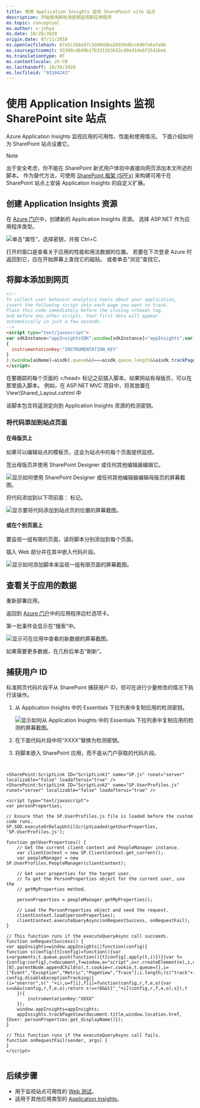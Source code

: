 ```yaml
---
title: 使用 Application Insights 监视 SharePoint site 站点
description: 开始使用新检测密钥监视新应用程序
ms.topic: conceptual
ms.author: v-johya
ms.date: 10/29/2020
origin.date: 07/11/2018
ms.openlocfilehash: 07a5c260a97c3dd9ddba26936d8cc6d0fe6afa9b
ms.sourcegitcommit: 93309cd649b17b3312b3b52cd9ad1de6f3542beb
ms.translationtype: HT
ms.contentlocale: zh-CN
ms.lasthandoff: 10/30/2020
ms.locfileid: "93104243"
---
```

# <a name="monitor-a-sharepoint-site-with-application-insights"></a>使用 Application Insights 监视 SharePoint site 站点

Azure Application Insights 监视应用的可用性、性能和使用情况。 下面介绍如何为 SharePoint 站点设置它。

> [!NOTE]
> 出于安全考虑，你不能在 SharePoint 新式用户体验中直接向网页添加本文所述的脚本。 作为替代方法，可使用 [SharePoint 框架 (SPFx)](https://docs.microsoft.com/sharepoint/dev/spfx/extensions/overview-extensions) 来构建可用于在 SharePoint 站点上安装 Application Insights 的自定义扩展。

## <a name="create-an-application-insights-resource"></a>创建 Application Insights 资源
在 [Azure 门户](https://portal.azure.cn)中，创建新的 Application Insights 资源。 选择 ASP.NET 作为应用程序类型。

![单击“属性”，选择密钥，并按 Ctrl+C](./media/sharepoint/001.png)

打开的窗口是查看关于应用的性能和用法数据的位置。 若要在下次登录 Azure 时返回到它，应在开始屏幕上查找它的磁贴。 或者单击“浏览”查找它。

## <a name="add-the-script-to-your-web-pages"></a>将脚本添加到网页

```HTML
<!-- 
To collect user behavior analytics tools about your application, 
insert the following script into each page you want to track.
Place this code immediately before the closing </head> tag,
and before any other scripts. Your first data will appear 
automatically in just a few seconds.
-->
<script type="text/javascript">
var sdkInstance="appInsightsSDK";window[sdkInstance]="appInsights";var aiName=window[sdkInstance],aisdk=window[aiName]||function(n){var o={config:n,initialize:!0},t=document,e=window,i="script";setTimeout(function(){var e=t.createElement(i);e.src=n.url||"https://az416426.vo.msecnd.net/scripts/b/ai.2.min.js",t.getElementsByTagName(i)[0].parentNode.appendChild(e)});try{o.cookie=t.cookie}catch(e){}function a(n){o[n]=function(){var e=arguments;o.queue.push(function(){o[n].apply(o,e)})}}o.queue=[],o.version=2;for(var s=["Event","PageView","Exception","Trace","DependencyData","Metric","PageViewPerformance"];s.length;)a("track"+s.pop());var r="Track",c=r+"Page";a("start"+c),a("stop"+c);var u=r+"Event";if(a("start"+u),a("stop"+u),a("addTelemetryInitializer"),a("setAuthenticatedUserContext"),a("clearAuthenticatedUserContext"),a("flush"),o.SeverityLevel={Verbose:0,Information:1,Warning:2,Error:3,Critical:4},!(!0===n.disableExceptionTracking||n.extensionConfig&&n.extensionConfig.ApplicationInsightsAnalytics&&!0===n.extensionConfig.ApplicationInsightsAnalytics.disableExceptionTracking)){a("_"+(s="onerror"));var p=e[s];e[s]=function(e,n,t,i,a){var r=p&&p(e,n,t,i,a);return!0!==r&&o["_"+s]({message:e,url:n,lineNumber:t,columnNumber:i,error:a}),r},n.autoExceptionInstrumented=!0}return o}(
{
  instrumentationKey:"INSTRUMENTATION_KEY"
}
);(window[aiName]=aisdk).queue&&0===aisdk.queue.length&&aisdk.trackPageView({});
</script>
```

在要跟踪的每个页面的 &lt;/head&gt; 标记之前插入脚本。如果网站有母版页，可以在那里插入脚本。 例如，在 ASP.NET MVC 项目中，将其放置在 View\Shared\_Layout.cshtml 中

该脚本包含将遥测定向到 Application Insights 资源的检测密钥。

### <a name="add-the-code-to-your-site-pages"></a>将代码添加到站点页面
#### <a name="on-the-master-page"></a>在母版页上
如果可以编辑站点的模板页，这会为站点中的每个页面提供监控。

签出母版页并使用 SharePoint Designer 或任何其他编辑器编辑它。

![显示如何使用 SharePoint Designer 或任何其他编辑器编辑母版页的屏幕截图。](./media/sharepoint/03-master.png)

将代码添加到以下项前面： </head> 标记。 

![显示要将代码添加到站点页的位置的屏幕截图。](./media/sharepoint/04-code.png)

#### <a name="or-on-individual-pages"></a>或在个别页面上
要监视一组有限的页面，请将脚本分别添加到每个页面。 

插入 Web 部分并在其中嵌入代码片段。

![显示如何添加脚本来监视一组有限页面的屏幕截图。](./media/sharepoint/05-page.png)

## <a name="view-data-about-your-app"></a>查看关于应用的数据
重新部署应用。

返回到 [Azure 门户](https://portal.azure.cn)中的应用程序边栏选项卡。

第一批事件会显示在“搜索”中。 

![显示可在应用中查看的新数据的屏幕截图。](./media/sharepoint/09-search.png)

如果需要更多数据，在几秒后单击“刷新”。

## <a name="capturing-user-id"></a>捕获用户 ID
标准网页代码片段不从 SharePoint 捕获用户 ID，但可在进行少量修改的情况下执行该操作。

1. 从 Application Insights 中的 Essentials 下拉列表中复制应用的检测密钥。 

    ![显示如何从 Application Insights 中的 Essentials 下拉列表中复制应用的检测的屏幕截图。](./media/sharepoint/02-props.png)

1. 在下面代码片段中将“XXXX”替换为检测密钥。 
2. 将脚本嵌入 SharePoint 应用，而不是从门户获取的代码片段。

```


<SharePoint:ScriptLink ID="ScriptLink1" name="SP.js" runat="server" localizable="false" loadafterui="true" /> 
<SharePoint:ScriptLink ID="ScriptLink2" name="SP.UserProfiles.js" runat="server" localizable="false" loadafterui="true" /> 

<script type="text/javascript"> 
var personProperties; 

// Ensure that the SP.UserProfiles.js file is loaded before the custom code runs. 
SP.SOD.executeOrDelayUntilScriptLoaded(getUserProperties, 'SP.UserProfiles.js'); 

function getUserProperties() { 
    // Get the current client context and PeopleManager instance. 
    var clientContext = new SP.ClientContext.get_current(); 
    var peopleManager = new SP.UserProfiles.PeopleManager(clientContext); 

    // Get user properties for the target user. 
    // To get the PersonProperties object for the current user, use the 
    // getMyProperties method. 

    personProperties = peopleManager.getMyProperties(); 

    // Load the PersonProperties object and send the request. 
    clientContext.load(personProperties); 
    clientContext.executeQueryAsync(onRequestSuccess, onRequestFail); 
} 

// This function runs if the executeQueryAsync call succeeds. 
function onRequestSuccess() { 
var appInsights=window.appInsights||function(config){
function s(config){t[config]=function(){var i=arguments;t.queue.push(function(){t[config].apply(t,i)})}}var t={config:config},r=document,f=window,e="script",o=r.createElement(e),i,u;for(o.src=config.url||"//az416426.vo.msecnd.net/scripts/a/ai.0.js",r.getElementsByTagName(e)[0].parentNode.appendChild(o),t.cookie=r.cookie,t.queue=[],i=["Event","Exception","Metric","PageView","Trace"];i.length;)s("track"+i.pop());return config.disableExceptionTracking||(i="onerror",s("_"+i),u=f[i],f[i]=function(config,r,f,e,o){var s=u&&u(config,r,f,e,o);return s!==!0&&t["_"+i](config,r,f,e,o),s}),t
    }({
        instrumentationKey:"XXXX"
    });
    window.appInsights=appInsights;
    appInsights.trackPageView(document.title,window.location.href, {User: personProperties.get_displayName()});
} 

// This function runs if the executeQueryAsync call fails. 
function onRequestFail(sender, args) { 
} 
</script> 


```



## <a name="next-steps"></a>后续步骤
* 用于监视站点可用性的 [Web 测试](./monitor-web-app-availability.md)。
* 适用于其他应用类型的 [Application Insights](./app-insights-overview.md)。

<!--Link references-->


